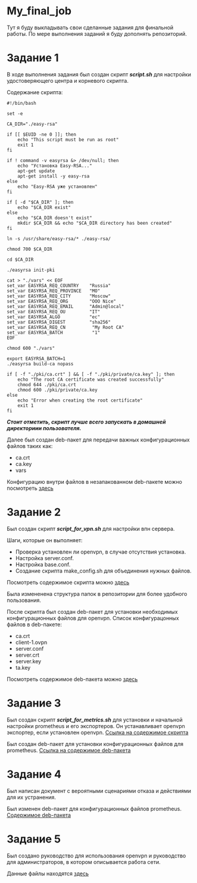 # My_final_job
Тут я буду выкладывать свои сделанные задания для финальной работы. По мере выполнения заданий я буду дополнять репозиторий.
# Задание 1
В ходе выполнения задания был создан скрипт ___script.sh___ для настройки удостоверяющего центра и корневого скрипта.

Содержание скрипта:

```
#!/bin/bash

set -e

CA_DIR="./easy-rsa"

if [[ $EUID -ne 0 ]]; then
	echo "This script must be run as root"
	exit 1
fi

if ! command -v easyrsa &> /dev/null; then
	echo "Установка Easy-RSA..."
	apt-get update
	apt-get install -y easy-rsa
else
	echo "Easy-RSA уже установлен"
fi

if [ -d "$CA_DIR" ]; then 
	echo "$CA_DIR exist"
else
	echo "$CA_DIR doesn't exist"
	mkdir $CA_DIR && echo "$CA_DIR directory has been created"
fi

ln -s /usr/share/easy-rsa/* ./easy-rsa/

chmod 700 $CA_DIR

cd $CA_DIR

./easyrsa init-pki

cat > "./vars" << EOF
set_var EASYRSA_REQ_COUNTRY    "Russia"
set_var EASYRSA_REQ_PROVINCE   "MO"
set_var EASYRSA_REQ_CITY       "Moscow"
set_var EASYRSA_REQ_ORG        "OOO Nice"
set_var EASYRSA_REQ_EMAIL      "Admin@local"
set_var EASYRSA_REQ_OU         "IT"
set_var EASYRSA_ALGO           "ec"
set_var EASYRSA_DIGEST         "sha256"
set_var EASYRSA_REQ_CN          "My Root CA"
set_var EASYRSA_BATCH           "1"
EOF

chmod 600 "./vars"

export EASYRSA_BATCH=1
./easyrsa build-ca nopass

if [ -f "./pki/ca.crt" ] && [ -f "./pki/private/ca.key" ]; then
	echo "The root CA certificate was created successfully"
	chmod 644 ./pki/ca.crt
	chmod 600 ./pki/private/ca.key
else
	echo "Error when creating the root certificate"
	exit 1
fi
```

___Стоит отметить, скрипт лучше всего запускать в домашней директориии пользователя.___

Далее был создан deb-пакет для передачи важных конфигурационных файлов таких как:

* ca.crt
* ca.key
* vars

Конфигурацию внутри файлов в незапакованном deb-пакете можно посмотреть [здесь](https://github.com/referenc2/My_final_job/tree/main/task_1/easy-rsa-config-0.1/debian)

# Задание 2

Был создан скрипт ___script_for_vpn.sh___ для настройки впн сервера.

Шаги, которые он выполняет:

* Проверка установлен ли openvpn, в случае отсутствия установка.
* Настройка server.conf.
* Настройка base.conf.
* Создание скрипта make_config.sh для объединения нужных файлов.

Посмотреть содержимое скрипта можно [здесь](https://github.com/referenc2/My_final_job/blob/main/task_2/script_for_vpn.sh)

Была измененена структура папок в репозитории для более удобного пользования.

После скрипта был создан deb-пакет для установки необходимых конфигурационных файлов для openvpn.
Список конфигурацонных файлов в deb-пакете:

* ca.crt
* client-1.ovpn
* server.conf
* server.crt
* server.key
* ta.key

Посмотреть содержимое deb-пакета можно [здесь](https://github.com/referenc2/My_final_job/tree/main/task_2/config-for-openvpn-0.1)

# Задание 3

Был создан скрипт ___script_for_metrics.sh___ для установки и начальной настройки prometheus и его экспортеров. Он устанавливает openvpn экспортер, если установлен openvpn. [Ссылка на содержимое скрипта](https://github.com/referenc2/My_final_job/blob/main/task_3/script_for_metrics.sh)

Был создан deb-пакет для установки конфигурационных файлов для prometheus. [Ссылка на содержимое deb-пакета](https://github.com/referenc2/My_final_job/tree/main/task_3/config-for-prometheus-1.1)

# Задание 4

Был написан документ с вероятными сценариями отказа и действиями для их устранения.

Был изменен deb-пакет для конфигурационных файлов prometheus. [Содержимое deb-пакета](https://github.com/referenc2/My_final_job/tree/main/task_4/config-for-prometheus-1.1)

# Задание 5

Был создано руководство для использования openvpn и руководство для администраторов, в котором описывается работа сети.

Данные файлы находятся [здесь](https://github.com/referenc2/My_final_job/tree/main/task_5)
